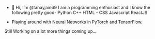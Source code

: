 - 👋 Hi, I’m @tanayjain69
I am a programming enthusiast and I know the following pretty good-
Python
C++
HTML - CSS
Javascript
ReactJS

- Playing around with Neural Networks in PyTorch and TensorFlow.

Still Working on a lot more things coming up...
